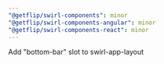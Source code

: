 ```yaml
---
"@getflip/swirl-components": minor
"@getflip/swirl-components-angular": minor
"@getflip/swirl-components-react": minor
---
```


Add "bottom-bar" slot to swirl-app-layout

